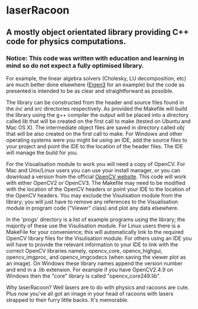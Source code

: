 # laserRacoon
## A mostly object orientated library providing C++ code for physics computations.

### Notice: This code was written with education and learning in mind so do not expect a fully optimised library. 
For example, the linear algebra solvers (Cholesky, LU decomposition, etc) are much better done elsewhere 
([Eigen3](http://eigen.tuxfamily.org/index.php?title=Main_Page) for an example) but the code as presented is 
intended to be as clear and straightforward as possible.

The library can be constructed from the header and source files found in the _inc_ and _src_ directories respectively. 
As provided the Makefile will build the library using the g++ compiler the output will be placed into a directory 
called _lib_ that will be created on the first call to make (tested on Ubuntu and Mac OS X). The intermediate object 
files are saved in directory called _obj_ that will be also created on the first call to make. For Windows and other 
operating systems were you might be using an IDE, add the source files to your project and point the IDE to the 
location of the header files. The IDE will manage the build for you.

For the Visualisation module to work you will need a copy of OpenCV. For Mac and Unix/Linux users you can use your
install manager, or you can download a version from the  official [OpenCV website](http://opencv.org/). This code 
will work with either OpenCV2 or OpenCV3.  The Makefile may need to be modified with the location of the OpenCV 
headers or point your IDE to the location of the OpenCV headers. You may exclude the Visulisation module from the 
library; you will just have to remove any references to the Visualisation module in program code ("Viewer" class) 
and plot any data elsewhere.

In the 'progs' directory is a list of example programs using the library; the majority of these use the Visulisation 
module. For Linux users there is a MakeFile for your convenience; this will automatically link to the required 
OpenCV library files for the Visulisation module. For others using an IDE you will have to provide the relevant 
information to your IDE to link with the correct OpenCV libraries namely, opencv_core, opencv_highgui, opencv_imgproc, 
and opencv_imgcodecs (when saving the viewer plot as an image). On Windows these library names append the version 
number and end in a .lib extension. For example if you have OpenCV2.4.9 on Windows then the "core" library is called 
"opencv_core249.lib".


Why laserRacoon? Well lasers are to do with physics and racoons are cute. Plus now you've all got an image in your 
head of racoons with lasers strapped to their furry little backs. It's memorable.
